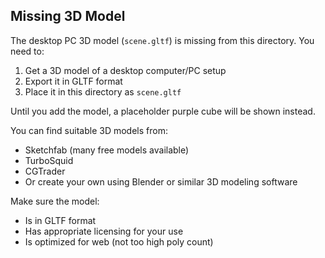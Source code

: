## Missing 3D Model

The desktop PC 3D model (`scene.gltf`) is missing from this directory. You need to:

1. Get a 3D model of a desktop computer/PC setup
2. Export it in GLTF format
3. Place it in this directory as `scene.gltf`

Until you add the model, a placeholder purple cube will be shown instead.

You can find suitable 3D models from:
- Sketchfab (many free models available)
- TurboSquid
- CGTrader
- Or create your own using Blender or similar 3D modeling software

Make sure the model:
- Is in GLTF format
- Has appropriate licensing for your use
- Is optimized for web (not too high poly count)
